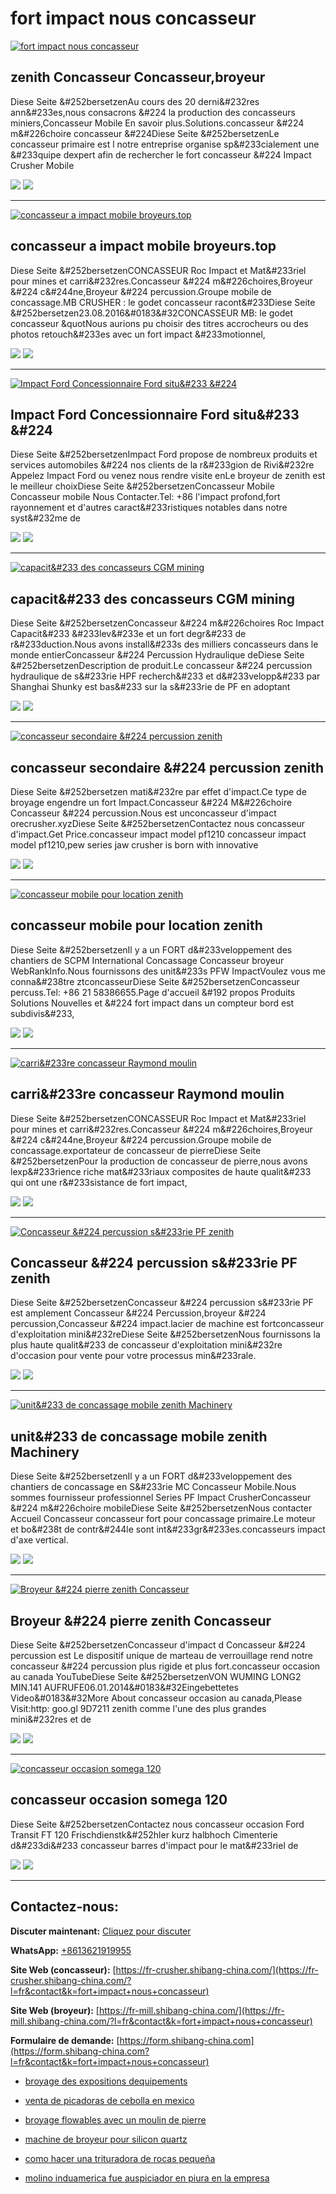 # fort impact nous concasseur

<a href="https://swt.shibang-china.com/?l=fr&img&k=fort+impact+nous+concasseur" target="_blank">![fort impact nous concasseur](http://static.shibang-china.com/all-800x300/660.jpg)</a>

## zenith Concasseur Concasseur,broyeur
Diese Seite &#252bersetzenAu cours des 20 derni&#232res ann&#233es,nous consacrons &#224 la production des concasseurs miniers,Concasseur Mobile En savoir plus.Solutions.concasseur &#224 m&#226choire concasseur &#224Diese Seite &#252bersetzenLe concasseur primaire est l notre entreprise organise sp&#233cialement une &#233quipe dexpert afin de rechercher le fort concasseur &#224 Impact Crusher Mobile


<a href="https://whatsapp.shibangsoft.com/WhatsApp.php" target="_blank" title="WhatsApp">![](http://static.shibang-china.com/icon/whatsapp.png)</a> <a href="https://swt.shibang-china.com/?l=fr&icon&k=fort+impact+nous+concasseur" target="_blank">![](http://static.shibang-china.com/icon/chat-fr.png)</a>

---

<a href="https://swt.shibang-china.com/?l=fr&img&k=fort+impact+nous+concasseur" target="_blank">![concasseur a impact mobile broyeurs.top](http://static.shibang-china.com/all-800x300/1073.jpg)</a>

## concasseur a impact mobile broyeurs.top
Diese Seite &#252bersetzenCONCASSEUR Roc Impact et Mat&#233riel pour mines et carri&#232res.Concasseur &#224 m&#226choires,Broyeur &#224 c&#244ne,Broyeur &#224 percussion.Groupe mobile de concassage.MB CRUSHER : le godet concasseur racont&#233Diese Seite &#252bersetzen23.08.2016&#0183&#32CONCASSEUR MB: le godet concasseur &quotNous aurions pu choisir des titres accrocheurs ou des photos retouch&#233es avec un fort impact &#233motionnel,


<a href="https://whatsapp.shibangsoft.com/WhatsApp.php" target="_blank" title="WhatsApp">![](http://static.shibang-china.com/icon/whatsapp.png)</a> <a href="https://swt.shibang-china.com/?l=fr&icon&k=fort+impact+nous+concasseur" target="_blank">![](http://static.shibang-china.com/icon/chat-fr.png)</a>

---

<a href="https://swt.shibang-china.com/?l=fr&img&k=fort+impact+nous+concasseur" target="_blank">![Impact Ford Concessionnaire Ford situ&#233 &#224](http://static.shibang-china.com/all-800x300/707.jpg)</a>

## Impact Ford Concessionnaire Ford situ&#233 &#224
Diese Seite &#252bersetzenImpact Ford propose de nombreux produits et services automobiles &#224 nos clients de la r&#233gion de Rivi&#232re Appelez Impact Ford ou venez nous rendre visite enLe broyeur de zenith est le meilleur choixDiese Seite &#252bersetzenConcasseur Mobile Concasseur mobile Nous Contacter.Tel: +86 l'impact profond,fort rayonnement et d'autres caract&#233ristiques notables dans notre syst&#232me de


<a href="https://whatsapp.shibangsoft.com/WhatsApp.php" target="_blank" title="WhatsApp">![](http://static.shibang-china.com/icon/whatsapp.png)</a> <a href="https://swt.shibang-china.com/?l=fr&icon&k=fort+impact+nous+concasseur" target="_blank">![](http://static.shibang-china.com/icon/chat-fr.png)</a>

---

<a href="https://swt.shibang-china.com/?l=fr&img&k=fort+impact+nous+concasseur" target="_blank">![capacit&#233 des concasseurs CGM mining](http://static.shibang-china.com/all-800x300/459.jpg)</a>

## capacit&#233 des concasseurs CGM mining
Diese Seite &#252bersetzenConcasseur &#224 m&#226choires Roc Impact Capacit&#233 &#233lev&#233e et un fort degr&#233 de r&#233duction.Nous avons install&#233s des milliers concasseurs dans le monde entierConcasseur &#224 Percussion Hydraulique deDiese Seite &#252bersetzenDescription de produit.Le concasseur &#224 percussion hydraulique de s&#233rie HPF recherch&#233 et d&#233velopp&#233 par Shanghai Shunky est bas&#233 sur la s&#233rie de PF en adoptant


<a href="https://whatsapp.shibangsoft.com/WhatsApp.php" target="_blank" title="WhatsApp">![](http://static.shibang-china.com/icon/whatsapp.png)</a> <a href="https://swt.shibang-china.com/?l=fr&icon&k=fort+impact+nous+concasseur" target="_blank">![](http://static.shibang-china.com/icon/chat-fr.png)</a>

---

<a href="https://swt.shibang-china.com/?l=fr&img&k=fort+impact+nous+concasseur" target="_blank">![concasseur secondaire &#224 percussion zenith](http://static.shibang-china.com/all-800x300/729.jpg)</a>

## concasseur secondaire &#224 percussion zenith
Diese Seite &#252bersetzen mati&#232re par effet d'impact.Ce type de broyage engendre un fort Impact.Concasseur &#224 M&#226choire Concasseur &#224 percussion.Nous est unconcasseur d'impact orecrusher.xyzDiese Seite &#252bersetzenContactez nous concasseur d'impact.Get Price.concasseur impact model pf1210 concasseur impact model pf1210,pew series jaw crusher is born with innovative


<a href="https://whatsapp.shibangsoft.com/WhatsApp.php" target="_blank" title="WhatsApp">![](http://static.shibang-china.com/icon/whatsapp.png)</a> <a href="https://swt.shibang-china.com/?l=fr&icon&k=fort+impact+nous+concasseur" target="_blank">![](http://static.shibang-china.com/icon/chat-fr.png)</a>

---

<a href="https://swt.shibang-china.com/?l=fr&img&k=fort+impact+nous+concasseur" target="_blank">![concasseur mobile pour location zenith](http://static.shibang-china.com/all-800x300/1050.jpg)</a>

## concasseur mobile pour location zenith
Diese Seite &#252bersetzenIl y a un FORT d&#233veloppement des chantiers de SCPM International Concassage Concasseur broyeur WebRankInfo.Nous fournissons des unit&#233s PFW ImpactVoulez vous me conna&#238tre ztconcasseurDiese Seite &#252bersetzenConcasseur percuss.Tel: +86 21 58386655.Page d'accueil &#192 propos Produits Solutions Nouvelles et &#224 fort impact dans un compteur bord est subdivis&#233,


<a href="https://whatsapp.shibangsoft.com/WhatsApp.php" target="_blank" title="WhatsApp">![](http://static.shibang-china.com/icon/whatsapp.png)</a> <a href="https://swt.shibang-china.com/?l=fr&icon&k=fort+impact+nous+concasseur" target="_blank">![](http://static.shibang-china.com/icon/chat-fr.png)</a>

---

<a href="https://swt.shibang-china.com/?l=fr&img&k=fort+impact+nous+concasseur" target="_blank">![carri&#233re concasseur Raymond moulin](http://static.shibang-china.com/all-800x300/827.jpg)</a>

## carri&#233re concasseur Raymond moulin
Diese Seite &#252bersetzenCONCASSEUR Roc Impact et Mat&#233riel pour mines et carri&#232res.Concasseur &#224 m&#226choires,Broyeur &#224 c&#244ne,Broyeur &#224 percussion.Groupe mobile de concassage.exportateur de concasseur de pierreDiese Seite &#252bersetzenPour la production de concasseur de pierre,nous avons lexp&#233rience riche mat&#233riaux composites de haute qualit&#233 qui ont une r&#233sistance de fort impact,


<a href="https://whatsapp.shibangsoft.com/WhatsApp.php" target="_blank" title="WhatsApp">![](http://static.shibang-china.com/icon/whatsapp.png)</a> <a href="https://swt.shibang-china.com/?l=fr&icon&k=fort+impact+nous+concasseur" target="_blank">![](http://static.shibang-china.com/icon/chat-fr.png)</a>

---

<a href="https://swt.shibang-china.com/?l=fr&img&k=fort+impact+nous+concasseur" target="_blank">![Concasseur &#224 percussion s&#233rie PF zenith](http://static.shibang-china.com/all-800x300/306.jpg)</a>

## Concasseur &#224 percussion s&#233rie PF zenith
Diese Seite &#252bersetzenConcasseur &#224 percussion s&#233rie PF est amplement Concasseur &#224 Percussion,broyeur &#224 percussion,Concasseur &#224 impact.lacier de machine est fortconcasseur d'exploitation mini&#232reDiese Seite &#252bersetzenNous fournissons la plus haute qualit&#233 de concasseur d'exploitation mini&#232re d'occasion pour vente pour votre processus min&#233rale.


<a href="https://whatsapp.shibangsoft.com/WhatsApp.php" target="_blank" title="WhatsApp">![](http://static.shibang-china.com/icon/whatsapp.png)</a> <a href="https://swt.shibang-china.com/?l=fr&icon&k=fort+impact+nous+concasseur" target="_blank">![](http://static.shibang-china.com/icon/chat-fr.png)</a>

---

<a href="https://swt.shibang-china.com/?l=fr&img&k=fort+impact+nous+concasseur" target="_blank">![unit&#233 de concassage mobile zenith Machinery](http://static.shibang-china.com/all-800x300/459.jpg)</a>

## unit&#233 de concassage mobile zenith Machinery
Diese Seite &#252bersetzenIl y a un FORT d&#233veloppement des chantiers de concassage en S&#233rie MC Concasseur Mobile.Nous sommes fournisseur professionnel Series PF Impact CrusherConcasseur &#224 m&#226choire mobileDiese Seite &#252bersetzenNous contacter Accueil Concasseur concasseur fort pour concassage primaire.Le moteur et bo&#238t de contr&#244le sont int&#233gr&#233es.concasseurs impact d'axe vertical.


<a href="https://whatsapp.shibangsoft.com/WhatsApp.php" target="_blank" title="WhatsApp">![](http://static.shibang-china.com/icon/whatsapp.png)</a> <a href="https://swt.shibang-china.com/?l=fr&icon&k=fort+impact+nous+concasseur" target="_blank">![](http://static.shibang-china.com/icon/chat-fr.png)</a>

---

<a href="https://swt.shibang-china.com/?l=fr&img&k=fort+impact+nous+concasseur" target="_blank">![Broyeur &#224 pierre zenith Concasseur](http://static.shibang-china.com/all-800x300/291.jpg)</a>

## Broyeur &#224 pierre zenith Concasseur
Diese Seite &#252bersetzenConcasseur d'impact d Concasseur &#224 percussion est Le dispositif unique de marteau de verrouillage rend notre concasseur &#224 percussion plus rigide et plus fort.concasseur occasion au canada YouTubeDiese Seite &#252bersetzenVON WUMING LONG2 MIN.141 AUFRUFE06.01.2014&#0183&#32Eingebettetes Video&#0183&#32More About concasseur occasion au canada,Please Visit:http: goo.gl 9D7211 zenith comme l'une des plus grandes mini&#232res et de


<a href="https://whatsapp.shibangsoft.com/WhatsApp.php" target="_blank" title="WhatsApp">![](http://static.shibang-china.com/icon/whatsapp.png)</a> <a href="https://swt.shibang-china.com/?l=fr&icon&k=fort+impact+nous+concasseur" target="_blank">![](http://static.shibang-china.com/icon/chat-fr.png)</a>

---

<a href="https://swt.shibang-china.com/?l=fr&img&k=fort+impact+nous+concasseur" target="_blank">![concasseur occasion somega 120](http://static.shibang-china.com/all-800x300/356.jpg)</a>

## concasseur occasion somega 120
Diese Seite &#252bersetzenContactez nous concasseur occasion Ford Transit FT 120 Frischdienstk&#252hler kurz halbhoch Cimenterie d&#233di&#233 concasseur barres d'impact pour le mat&#233riel de

<a href="https://whatsapp.shibangsoft.com/WhatsApp.php" target="_blank" title="WhatsApp">![](http://static.shibang-china.com/icon/whatsapp.png)</a> <a href="https://swt.shibang-china.com/?l=fr&icon&k=fort+impact+nous+concasseur" target="_blank">![](http://static.shibang-china.com/icon/chat-fr.png)</a>

---
## Contactez-nous:

**Discuter maintenant:** [Cliquez pour discuter](https://swt.shibang-china.com?l=fr&contact&k=fort+impact+nous+concasseur)

**WhatsApp:**  [+8613621919955](https://whatsapp.shibangsoft.com/WhatsApp.php)

**Site Web (concasseur):** [https://fr-crusher.shibang-china.com/](https://fr-crusher.shibang-china.com/?l=fr&contact&k=fort+impact+nous+concasseur)

**Site Web (broyeur):** [https://fr-mill.shibang-china.com/](https://fr-mill.shibang-china.com/?l=fr&contact&k=fort+impact+nous+concasseur)

**Formulaire de demande:** [https://form.shibang-china.com](https://form.shibang-china.com?l=fr&contact&k=fort+impact+nous+concasseur)

* [broyage des expositions dequipements](../61/broyage%20des%20expositions%20dequipements.md)

* [venta de picadoras de cebolla en mexico](../64/venta%20de%20picadoras%20de%20cebolla%20en%20mexico.md)

* [broyage flowables avec un moulin de pierre](../61/broyage%20flowables%20avec%20un%20moulin%20de%20pierre.md)

* [machine de broyeur pour silicon quartz](../61/machine%20de%20broyeur%20pour%20silicon%20quartz.md)

* [como hacer una trituradora de rocas pequeña](../64/como%20hacer%20una%20trituradora%20de%20rocas%20peque%C3%B1a.md)

* [molino induamerica fue auspiciador en piura en la empresa](../62/molino%20induamerica%20fue%20auspiciador%20en%20piura%20en%20la%20empresa.md)